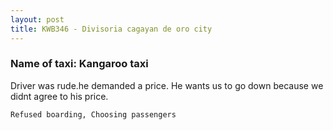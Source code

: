 ```yaml
---
layout: post
title: KWB346 - Divisoria cagayan de oro city
---
```


### Name of taxi: Kangaroo taxi

Driver was rude.he demanded a price. He wants us to go down because we didnt agree to his price.

```Refused boarding, Choosing passengers```
